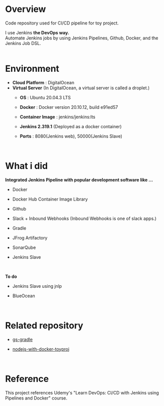 # Overview

Code repository used for CI/CD pipeline for toy project.    

I use Jenkins **the DevOps way.**  
Automate Jenkins jobs by using Jenkins Pipelines, Github, Docker, and the Jenkins Job DSL.  
<br>

# Environment

- **Cloud Platform** : DigitalOcean
- **Virtual Server** (In DigitalOcean, a virtual server is called a droplet.)
  - **OS** : Ubuntu 20.04.3 LTS
  - **Docker** : Docker version 20.10.12, build e91ed57
  - **Container Image** : jenkins/jenkins:lts
  - **Jenkins 2.319.1** (Deployed as a docker container)
  - **Ports** : 8080(Jenkins web), 50000(Jenkins Slave)
    
    <br>

# What i did

**Integrated Jenkins Pipeline with popular development software like ...**

- Docker
- Docker Hub Container Image Library
- Github
- Slack + Inbound Webhooks (Inbound Webhooks is one of slack apps.)
- Gradle
- JFrog Artifactory
- SonarQube
- Jenkins Slave
  
  <br>

**To do**

- Jenkins Slave using jnlp
- BlueOcean
  
  <br>

# Related repository

- [gs-gradle](https://github.com/seyslee/gs-gradle)

- [nodejs-with-docker-toyproj](https://github.com/seyslee/nodejs-with-docker-toyproj)

<br>



# Reference

This project references Udemy's "Learn DevOps: CI/CD with Jenkins using Pipelines and Docker" course.
